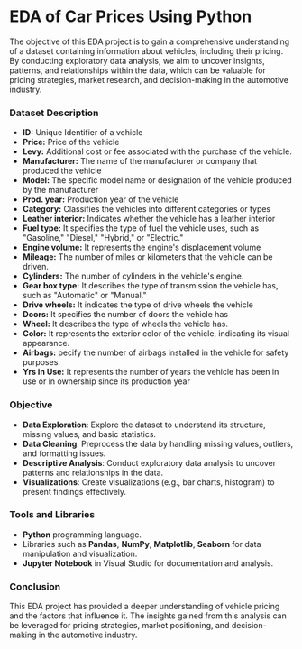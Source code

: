# EDA of Car Prices Using Python

The objective of this EDA project is to gain a comprehensive understanding of a dataset containing information about vehicles, including their pricing. By conducting exploratory data analysis, we aim to uncover insights, patterns, and relationships within the data, which can be valuable for pricing strategies, market research, and decision-making in the automotive industry.

### Dataset Description
* **ID:** Unique Identifier of a vehicle
* **Price:** Price of the vehicle
* **Levy:** Additional cost or fee associated with the purchase of the vehicle.
* **Manufacturer:** The name of the manufacturer or company that produced the vehicle
* **Model:** The specific model name or designation of the vehicle produced by the manufacturer
* **Prod. year:** Production year of the vehicle
* **Category:** Classifies the vehicles into different categories or types
* **Leather interior:** Indicates whether the vehicle has a leather interior
* **Fuel type:** It specifies the type of fuel the vehicle uses, such as "Gasoline," "Diesel," "Hybrid," or "Electric."
* **Engine volume:** It represents the engine's displacement volume
* **Mileage:** The number of miles or kilometers that the vehicle can be driven.
* **Cylinders:** The number of cylinders in the vehicle's engine.
* **Gear box type:** It describes the type of transmission the vehicle has, such as "Automatic" or "Manual."
* **Drive wheels:** It indicates the type of drive wheels the vehicle
* **Doors:** It specifies the number of doors the vehicle has
* **Wheel:** It describes the type of wheels the vehicle has.
* **Color:** It represents the exterior color of the vehicle, indicating its visual appearance.
* **Airbags:** pecify the number of airbags installed in the vehicle for safety purposes.
* **Yrs in Use:** It represents the number of years the vehicle has been in use or in ownership since its production year

### Objective
* **Data Exploration**: Explore the dataset to understand its structure, missing values, and basic statistics.
* **Data Cleaning**: Preprocess the data by handling missing values, outliers, and formatting issues.
* **Descriptive Analysis**: Conduct exploratory data analysis to uncover patterns and relationships in the data.
* **Visualizations**: Create visualizations (e.g., bar charts, histogram) to present findings effectively.

### Tools and Libraries
* **Python** programming language.
* Libraries such as **Pandas**, **NumPy**, **Matplotlib**, **Seaborn** for data manipulation and visualization.
* **Jupyter Notebook** in Visual Studio for documentation and analysis.

### Conclusion
This EDA project has provided a deeper understanding of vehicle pricing and the factors that influence it. The insights gained from this analysis can be leveraged for pricing strategies, market positioning, and decision-making in the automotive industry.
